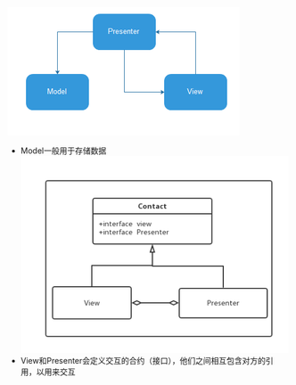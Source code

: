 ![mvp architecture](./mvp.png)

* Model一般用于存储数据
![inheritance](./mvp_inheritance.png)
* View和Presenter会定义交互的合约（接口），他们之间相互包含对方的引用，以用来交互

